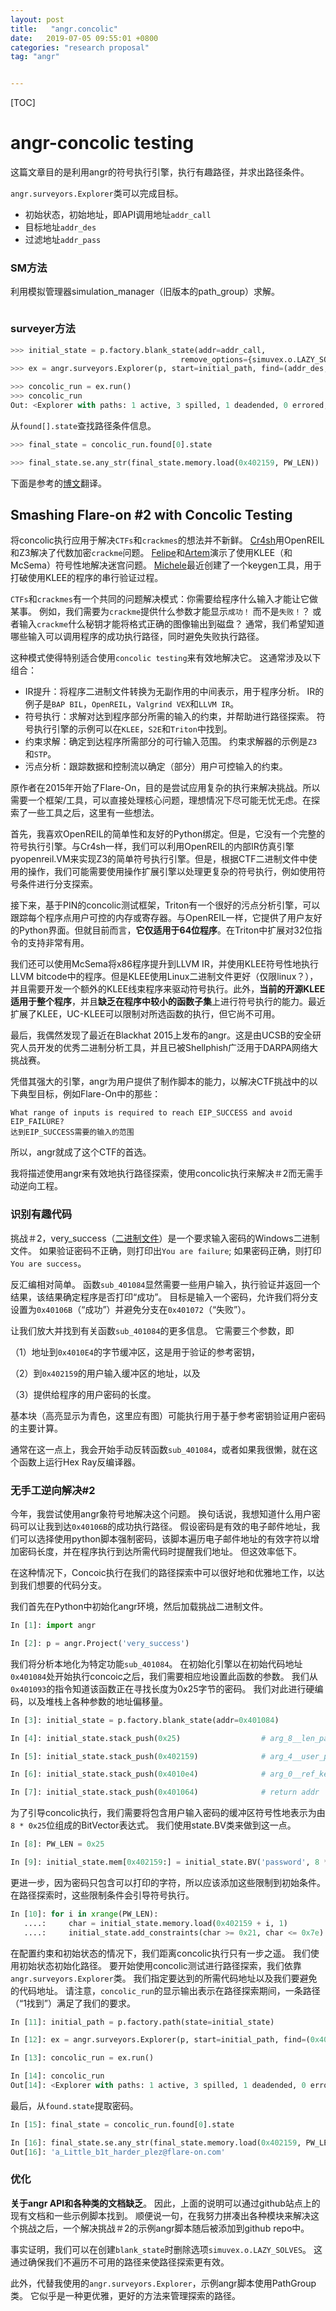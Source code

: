 ```yaml
---
layout: post
title:   "angr.concolic"
date:   2019-07-05 09:55:01 +0800
categories: "research proposal"
tag: "angr"


---
```


[TOC]

# angr-concolic testing

这篇文章目的是利用angr的符号执行引擎，执行有趣路径，并求出路径条件。

`angr.surveyors.Explorer`类可以完成目标。

* 初始状态，初始地址，即API调用地址`addr_call`
* 目标地址`addr_des`
* 过滤地址`addr_pass`

### SM方法

利用模拟管理器simulation_manager（旧版本的path_group）求解。

```python

```



### surveyer方法

```python
>>> initial_state = p.factory.blank_state(addr=addr_call, 
                                      remove_options={simuvex.o.LAZY_SOLVES})
>>> ex = angr.surveyors.Explorer(p, start=initial_path, find=(addr_des,), avoid=(addr_pass,), enable_veritesting=True)

>>> concolic_run = ex.run()
>>> concolic_run
Out: <Explorer with paths: 1 active, 3 spilled, 1 deadended, 0 errored, 0 unconstrained, 1 found, 1 avoided, 0 deviating, 0 looping, 0 lost>
```

从`found[].state`查找路径条件信息。

```python
>>> final_state = concolic_run.found[0].state

>>> final_state.se.any_str(final_state.memory.load(0x402159, PW_LEN))
```



下面是参考的[博文](http://0x0atang.github.io/reversing/2015/09/17/flareon2-concolic.html)翻译。

## Smashing Flare-on #2 with Concolic Testing

将concolic执行应用于解决`CTFs`和`crackmes`的想法并不新鲜。 [Cr4sh](http://blog.cr4.sh/2015/03/automated-algebraic-cryptanalysis-with.html)用OpenREIL和Z3解决了代数加密`crackme`问题。 [Felipe](https://feliam.wordpress.com/2010/10/07/the-symbolic-maze/)和[Artem](http://blog.trailofbits.com/2014/12/04/close-encounters-with-symbolic-execution-part-2/)演示了使用KLEE（和McSema）符号性地解决迷宫问题。 [Michele](http://doar-e.github.io/blog/2015/08/18/keygenning-with-klee/)最近创建了一个keygen工具，用于打破使用KLEE的程序的串行验证过程。

`CTFs`和`crackmes`有一个共同的问题解决模式：你需要给程序什么输入才能让它做某事。 例如，我们需要为`crackme`提供什么参数才能显示`成功！` 而不是`失败！`？ 或者输入`crackme`什么秘钥才能将格式正确的图像输出到磁盘？ 通常，我们希望知道哪些输入可以调用程序的成功执行路径，同时避免失败执行路径。

这种模式使得特别适合使用`concolic testing`来有效地解决它。 这通常涉及以下组合：

* IR提升：将程序二进制文件转换为无副作用的中间表示，用于程序分析。 IR的例子是`BAP BIL`，`OpenREIL`，`Valgrind VEX`和`LLVM IR`。
* 符号执行：求解对达到程序部分所需的输入的约束，并帮助进行路径探索。 符号执行引擎的示例可以在`KLEE`，`S2E`和`Triton`中找到。
* 约束求解：确定到达程序所需部分的可行输入范围。 约束求解器的示例是`Z3`和`STP`。
* 污点分析：跟踪数据和控制流以确定（部分）用户可控输入的约束。

原作者在2015年开始了Flare-On，目的是尝试应用复杂的执行来解决挑战。所以需要一个框架/工具，可以直接处理核心问题，理想情况下尽可能无忧无虑。在探索了一些工具之后，这里有一些想法。

首先，我喜欢OpenREIL的简单性和友好的Python绑定。但是，它没有一个完整的符号执行引擎。与Cr4sh一样，我们可以利用OpenREIL的内部IR仿真引擎pyopenreil.VM来实现Z3的简单符号执行引擎。但是，根据CTF二进制文件中使用的操作，我们可能需要使用操作扩展引擎以处理更复杂的符号执行，例如使用符号条件进行分支探索。

接下来，基于PIN的concolic测试框架，Triton有一个很好的污点分析引擎，可以跟踪每个程序点用户可控的内存或寄存器。与OpenREIL一样，它提供了用户友好的Python界面。但就目前而言，**它仅适用于64位程序**。在Triton中扩展对32位指令的支持非常有用。

我们还可以使用McSema将x86程序提升到LLVM IR，并使用KLEE符号性地执行LLVM bitcode中的程序。但是KLEE使用Linux二进制文件更好（仅限linux？），并且需要开发一个额外的KLEE线束程序来驱动符号执行。此外，**当前的开源KLEE适用于整个程序**，并且**缺乏在程序中较小的函数子集**上进行符号执行的能力。最近扩展了KLEE，UC-KLEE可以限制对所选函数的执行，但它尚不可用。

最后，我偶然发现了最近在Blackhat 2015上发布的angr。这是由UCSB的安全研究人员开发的优秀二进制分析工具，并且已被Shellphish广泛用于DARPA网络大挑战赛。

凭借其强大的引擎，angr为用户提供了制作脚本的能力，以解决CTF挑战中的以下典型目标，例如Flare-On中的那些：

```plain
What range of inputs is required to reach EIP_SUCCESS and avoid EIP_FAILURE?
达到EIP_SUCCESS需要的输入的范围
```

所以，angr就成了这个CTF的首选。

我将描述使用angr来有效地执行路径探索，使用concolic执行来解决＃2而无需手动逆向工程。

### 识别有趣代码

挑战＃2，very_success（[二进制文件](http://0x0atang.github.io/files/20150917/very_success)）是一个要求输入密码的Windows二进制文件。 如果验证密码不正确，则打印出`You are failure`; 如果密码正确，则打印`You are success`。

反汇编相对简单。 函数`sub_401084`显然需要一些用户输入，执行验证并返回一个结果，该结果确定程序是否打印“成功”。 目标是输入一个密码，允许我们将分支设置为`0x40106B`（“成功”）并避免分支在`0x401072`（“失败”）。

让我们放大并找到有关函数`sub_401084`的更多信息。 它需要三个参数，即

（1）地址到`0x4010E4`的字节缓冲区，这是用于验证的参考密钥，

（2）到`0x402159`的用户输入缓冲区的地址，以及

（3）提供给程序的用户密码的长度。

基本块（高亮显示为青色，这里应有图）可能执行用于基于参考密钥验证用户密码的主要计算。

通常在这一点上，我会开始手动反转函数`sub_401084`，或者如果我很懒，就在这个函数上运行Hex Ray反编译器。

### 无手工逆向解决#2

今年，我尝试使用angr象符号地解决这个问题。 换句话说，我想知道什么用户密码可以让我到达`0x40106B`的成功执行路径。 假设密码是有效的电子邮件地址，我们可以选择使用python脚本强制密码，该脚本遍历电子邮件地址的有效字符以增加密码长度，并在程序执行到达所需代码时提醒我们地址。 但这效率低下。

在这种情况下，Concoic执行在我们的路径探索中可以很好地和优雅地工作，以达到我们想要的代码分支。

我们首先在Python中初始化angr环境，然后加载挑战二进制文件。

```python
In [1]: import angr

In [2]: p = angr.Project('very_success')
```

我们将分析本地化为特定功能`sub_401084`。 在初始化引擎以在初始代码地址`0x401084`处开始执行concoic之后，我们需要相应地设置此函数的参数。 我们从`0x401093`的指令知道该函数正在寻找长度为0x25字节的密码。 我们对此进行硬编码，以及堆栈上各种参数的地址偏移量。

```python
In [3]: initial_state = p.factory.blank_state(addr=0x401084)

In [4]: initial_state.stack_push(0x25)                  # arg_8__len_password

In [5]: initial_state.stack_push(0x402159)              # arg_4__user_password

In [6]: initial_state.stack_push(0x4010e4)              # arg_0__ref_key

In [7]: initial_state.stack_push(0x401064)              # return addr
```

为了引导concolic执行，我们需要将包含用户输入密码的缓冲区符号性地表示为由`8 * 0x25`位组成的BitVector表达式。 我们使用state.BV类来做到这一点。

```python
In [8]: PW_LEN = 0x25

In [9]: initial_state.mem[0x402159:] = initial_state.BV('password', 8 * PW_LEN)
```

更进一步，因为密码只包含可以打印的字符，所以应该添加这些限制到初始条件。在路径探索时，这些限制条件会引导符号执行。

```python
In [10]: for i in xrange(PW_LEN):
   ....:     char = initial_state.memory.load(0x402159 + i, 1)
   ....:     initial_state.add_constraints(char >= 0x21, char <= 0x7e)
```

在配置约束和初始状态的情况下，我们距离concolic执行只有一步之遥。 我们使用初始状态初始化路径。 要开始使用concolic测试进行路径探索，我们依靠`angr.surveyors.Explorer`类。 我们指定要达到的所需代码地址以及我们要避免的代码地址。 请注意，`concolic_run`的显示输出表示在路径探索期间，一条路径（“1找到”）满足了我们的要求。

```python
In [11]: initial_path = p.factory.path(state=initial_state)

In [12]: ex = angr.surveyors.Explorer(p, start=initial_path, find=(0x40106b,), avoid=(0x401072,), enable_veritesting=True)

In [13]: concolic_run = ex.run()

In [14]: concolic_run
Out[14]: <Explorer with paths: 1 active, 3 spilled, 1 deadended, 0 errored, 0 unconstrained, 1 found, 1 avoided, 0 deviating, 0 looping, 0 lost>
```

最后，从`found.state`提取密码。

```python
In [15]: final_state = concolic_run.found[0].state

In [16]: final_state.se.any_str(final_state.memory.load(0x402159, PW_LEN))
Out[16]: 'a_Little_b1t_harder_plez@flare-on.com'
```

### 优化

**关于angr API和各种类的文档缺乏**。 因此，上面的说明可以通过github站点上的现有文档和一些示例脚本找到。 顺便说一句，在我努力拼凑出各种模块来解决这个挑战之后，一个解决挑战＃2的示例angr脚本随后被添加到github repo中。

事实证明，我们可以在创建`blank_state`时删除选项`simuvex.o.LAZY_SOLVES`。 这通过确保我们不遍历不可用的路径来使路径探索更有效。

此外，代替我使用的`angr.surveyors.Explorer`，示例angr脚本使用PathGroup类。 它似乎是一种更优雅，更好的方法来管理探索的路径。